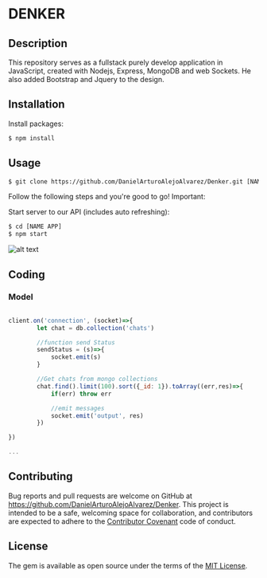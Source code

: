 # DENKER
## Description

This repository serves as a fullstack purely develop application in JavaScript, created with Nodejs, Express, MongoDB and web Sockets. He also added Bootstrap and Jquery to the design.

## Installation

Install packages:
```html
$ npm install
```

## Usage
```html
$ git clone https://github.com/DanielArturoAlejoAlvarez/Denker.git [NAME APP]
```
Follow the following steps and you're good to go! Important:


Start server to our API (includes auto refreshing):

```html
$ cd [NAME APP]
$ npm start
```


![alt text](https://media.giphy.com/media/rQ7PlVrT8GftK/giphy.gif)

## Coding

### Model

```javascript

client.on('connection', (socket)=>{
        let chat = db.collection('chats')

        //function send Status
        sendStatus = (s)=>{
            socket.emit(s)
        }

        //Get chats from mongo collections
        chat.find().limit(100).sort({_id: 1}).toArray((err,res)=>{
            if(err) throw err

            //emit messages
            socket.emit('output', res)
        })

})

...
```

## Contributing

Bug reports and pull requests are welcome on GitHub at https://github.com/DanielArturoAlejoAlvarez/Denker. This project is intended to be a safe, welcoming space for collaboration, and contributors are expected to adhere to the [Contributor Covenant](http://contributor-covenant.org) code of conduct.


## License

The gem is available as open source under the terms of the [MIT License](http://opensource.org/licenses/MIT).

